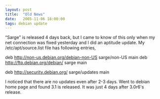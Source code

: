 ```yaml
---
layout: post
title:  "Old News"
date:   2005-11-06 18:00:00
tags: debian update
---
```

“Sarge” is released 4 days back, but I came to know of this only when my net connection was fixed yesterday and I did an aptitude update. My /etc/apt/source.list file has following entries,

deb http://non-us.debian.org/debian-non-US sarge/non-US main
deb http://ftp.debian.org/debian/ sarge main

deb http://security.debian.org/ sarge/updates main

I noticed that there are no updates even after 2-3 days. Went to debian home page and found 3.1 is released. It was just 4 days after 3.0r6's release.
